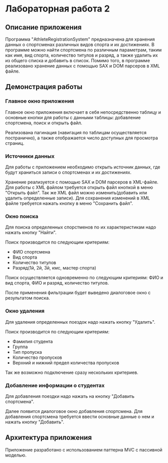 # Лабораторная работа 2

## Описание приложения

Программа "AthleteRegistrationSystem" предназначена для хранения данных о спортсменах различных видов спорта и их достижениях. В программе можно найти
спортсмена по различным параметрам, таким как имя, вид спорта, количество титулов и разряд, а также удалить их из общего списка и добавить в список. Помимо того,
в программе реализовано хранение данных с помощью SAX и DOM парсеров в XML файле.

## Демонстрация работы

### Главное окно приложения

Главное окно приложения включает в себя непосредственно таблицу
и основные кнопки для работы с данными таблицы: добавление спортсмена, поиск и открыть файл.

Реализована пагинация (навигация по таблицам осуществляется постранично), а также отображается число доступных для просмотра страниц.

### Источники данных

Для работы с приложением необходимо открыть источник данных, где будут храниться записи о спортсменах и их достижениях.

Хранение реализуется с помощью SAX и DOM парсеров в XML-файле. Для работы с XML файлом требуется открыть файл кнопкой в меню "Открыть файл". Так же XML файл можно 
изменить(добавить или удалить определенные записи). Для сохранения изменений в XML файле требуется 
нажать кнопку в меню "Сохранить файл".

### Окно поиска

Для поиска определенных спорстменов по их характеристикам надо нажать кнопку "Найти".

Поиск производится по следующим критериям:
- ФИО спортсмена
- Вид спорта
- Количество титулов
- Разряд(1й, 2й, 3й, кмс, мастер спорта)

Поиск осуществляется одновременно по следующим критериям: ФИО и вид спорта, ФИО и разряд, количество титулов.

После применения фильтрации будет выведено диалоговое окно с результатом поиска.

### Окно удаления

Для удаления определенных поездок надо нажать кнопку "Удалить".

Поиск производится по следующим критериям:
- Фамилия студента
- Группа
- Тип пропуска
- Количество пропусков
- Верхний и нижний предел количества пропусков

Так же возможно подключение сразу нескольких критериев.

### Добавление информации о студентах

Для добавления поездки надо нажать на кнопку "Добавить спортсмена".

Далее появится диалоговое окно добавления спортсмена. Для добавления спортсмена требуется ввести основные данные о нем и нажать кнопку "Добавить".

## Архитектура приложения

Приложение разработано с использованием паттерна MVC с пассивной моделью.
